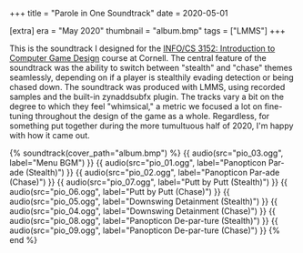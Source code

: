 +++
title = "Parole in One Soundtrack"
date = 2020-05-01

[extra]
era = "May 2020"
thumbnail = "album.bmp"
tags = ["LMMS"]
+++

This is the soundtrack I designed for the [INFO/CS 3152: Introduction to Computer Game Design](http://www.cs.cornell.edu/courses/cs3152/2021sp/) course at Cornell. The central feature of the soundtrack was the ability to switch between "stealth" and "chase" themes seamlessly, depending on if a player is stealthily evading detection or being chased down. The soundtrack was produced with LMMS, using recorded samples and the built-in zynaddsubfx plugin. The tracks vary a bit on the degree to which they feel "whimsical," a metric we focused a lot on fine-tuning throughout the design of the game as a whole. Regardless, for something put together during the more tumultuous half of 2020, I'm happy with how it came out.

{% soundtrack(cover_path="album.bmp") %}
{{ audio(src="pio_03.ogg", label="Menu BGM") }}
{{ audio(src="pio_01.ogg", label="Panopticon Par-ade (Stealth)") }}
{{ audio(src="pio_02.ogg", label="Panopticon Par-ade (Chase)") }}
{{ audio(src="pio_07.ogg", label="Putt by Putt (Stealth)") }}
{{ audio(src="pio_06.ogg", label="Putt by Putt (Chase)") }}
{{ audio(src="pio_05.ogg", label="Downswing Detainment (Stealth)") }}
{{ audio(src="pio_04.ogg", label="Downswing Detainment (Chase)") }}
{{ audio(src="pio_08.ogg", label="Panopticon De-par-ture (Stealth)") }}
{{ audio(src="pio_09.ogg", label="Panopticon De-par-ture (Chase)") }}
{% end %}
